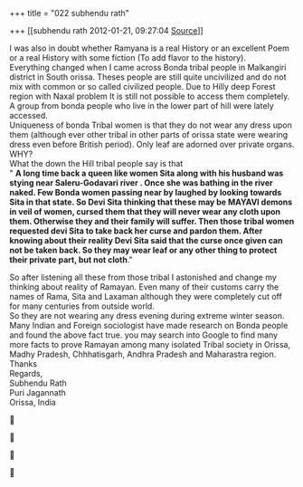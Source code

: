 +++
title = "022 subhendu rath"

+++
[[subhendu rath	2012-01-21, 09:27:04 [Source](https://groups.google.com/g/samskrita/c/KUNziKm9fDQ)]]



I was also in doubt whether Ramyana is a real History or an excellent Poem or a real History with some fiction (To add flavor to the history).  
Everything changed when I came across Bonda tribal people in Malkangiri district in South orissa. Theses people are still quite uncivilized and do not mix with common or so called civilized people. Due to Hilly deep Forest region with Naxal problem It is still not possible to access them completely. A group from bonda people who live in the lower part of hill were lately accessed.  
Uniqueness of bonda Tribal women is that they do not wear any dress upon them (although ever other tribal in other parts of orissa state were wearing dress even before British period). Only leaf are adorned over private organs. WHY?  
What the down the Hill tribal people say is that  
" **A long time back a queen like women Sita along with his husband was stying near Saleru-Godavari river . Once she was bathing in the river naked. Few Bonda women passing near by laughed by looking towards Sita in that state. So Devi Sita thinking that these may be MAYAVI demons in veil of women, cursed them that they will never wear any cloth upon them. Otherwise they and their family will suffer. Then those tribal women requested devi Sita to take back her curse and pardon them. After knowing about their reality Devi Sita said that the curse once given can not be taken back. So they may wear leaf or any other thing to protect their private part, but not cloth**."  
  
So after listening all these from those tribal I astonished and change my thinking about reality of Ramayan. Even many of their customs carry the names of Rama, Sita and Laxaman although they were completely cut off for many centuries from outside world.  
So they are not wearing any dress evening during extreme winter season.  
Many Indian and Foreign sociologist have made research on Bonda people and found the above fact true. you may search into Google to find many more facts to prove Ramayan among many isolated Tribal society in Orissa, Madhy Pradesh, Chhhatisgarh, Andhra Pradesh and Maharastra region.  
Thanks  
Regards,  
Subhendu Rath  
Puri Jagannath  
Orissa, India  
  
  
  









